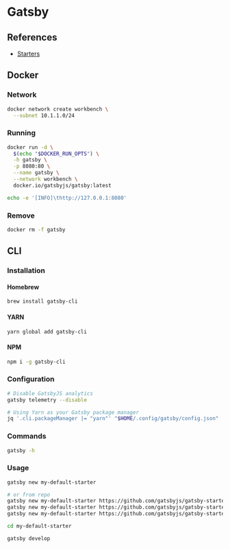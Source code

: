 # Gatsby

## References

- [Starters](https://www.gatsbyjs.org/docs/starters/)

## Docker

### Network

```sh
docker network create workbench \
  --subnet 10.1.1.0/24
```

### Running

```sh
docker run -d \
  $(echo "$DOCKER_RUN_OPTS") \
  -h gatsby \
  -p 8080:80 \
  --name gatsby \
  --network workbench \
  docker.io/gatsbyjs/gatsby:latest
```

```sh
echo -e '[INFO]\thttp://127.0.0.1:8080'
```

### Remove

```sh
docker rm -f gatsby
```

## CLI

### Installation

#### Homebrew

```sh
brew install gatsby-cli
```

#### YARN

```sh
yarn global add gatsby-cli
```

#### NPM

```sh
npm i -g gatsby-cli
```

### Configuration

```sh
# Disable GatsbyJS analytics
gatsby telemetry --disable

# Using Yarn as your Gatsby package manager
jq '.cli.packageManager |= "yarn"' "$HOME/.config/gatsby/config.json" | sponge "$HOME/.config/gatsby/config.json"
```

### Commands

```sh
gatsby -h
```

### Usage

```sh
gatsby new my-default-starter

# or from repo
gatsby new my-default-starter https://github.com/gatsbyjs/gatsby-starter-default
gatsby new my-default-starter https://github.com/gatsbyjs/gatsby-starter-blog
gatsby new my-default-starter https://github.com/gatsbyjs/gatsby-starter-hello-world

cd my-default-starter

gatsby develop
```
